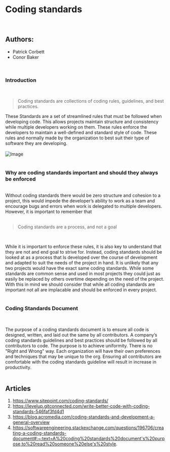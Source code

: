 # **Coding standards**
<br>

## **Authors:**
* Patrick Corbett
* Conor Baker 

<br>

### **Introduction**
<br>

>Coding standards are collections of coding rules, guidelines, and best practices. 

These Standards are a set of streamlined rules that must be followed when developing code. This allows projects maintain structure and consistency while multiple developers working on them. These rules enforce the developers to maintain a well-defined and standard style of code. These rules and normally made by the organization to best suit their type of software they are developing. 
<br>
<br>
![Image](https://i.imgur.com/GhMggNe.png)
<br>
<br>
### **Why are coding standards important and should they always be enforced**
<br>
Without coding standards there would be zero structure and cohesion to a project, this would impede the developer’s ability to work as a team and encourage bugs and errors when work is delegated to multiple developers. However, it is important to remember that 
<br>
<br>

> Coding standards are a process, and not a goal

<br>


While it is important to enforce these rules, it is also key to understand that they are not and end goal to strive for. Instead, coding standards should be looked at as a process that Is developed over the course of development and adapted to suit the needs of the project in hand. It is unlikely that any two projects would have the exact same coding standards. While some standards are common sense and used in most projects they could just as easily be replaced by others overtime depending on the need of the project. With this in mind we should consider that while all coding standards are important not all are implacable and should be enforced in every project.
<br>
<br>

### **Coding Standards Document**
<br>

The purpose of a coding standards document is to ensure all code is designed, written, and laid out the same by all contributors. A company’s coding standards guidelines and best practices should be followed by all contributors to code. The purpose is to achieve uniformity. There is no "Right and Wrong" way. Each organization will have their own preferences and techniques that may be unique to the org. Ensuring all contributors are comfortable with the coding standards guideline will result in increase in productivity.
<br>
<br>
## **Articles**
1. https://www.sitepoint.com/coding-standards/
2. https://levelup.gitconnected.com/write-better-code-with-coding-standards-546faf3fd4d1
3. https://blog.acromedia.com/coding-standards-and-development-a-general-overview
4. https://softwareengineering.stackexchange.com/questions/196706/creating-a-coding-standards-document#:~:text=A%20coding%20standards%20document's%20purpose,to%20read%20someone%20else's%20style.
